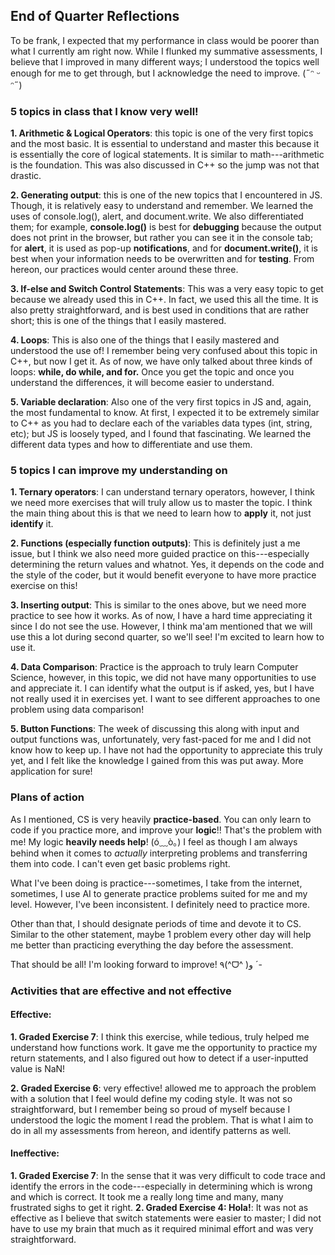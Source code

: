 ## End of Quarter Reflections

To be frank, I expected that my performance in class would be poorer than what I currently am right now. While I flunked my summative assessments, I believe that I improved in many different ways; I understood the topics well enough for me to get through, but I acknowledge the need to improve. (˶ᵔ ᵕ ᵔ˶)

### 5 topics in class that I know very well! 
**1. Arithmetic & Logical Operators**: this topic is one of the very first topics and the most basic. It is essential to understand and master this because it is essentially the core of logical statements. It is similar to math---arithmetic is the foundation. This was also discussed in C++ so the jump was not that drastic.

**2. Generating output**: this is one of the new topics that I encountered in JS. Though, it is relatively easy to understand and remember. We learned the uses of console.log(), alert, and document.write. We also differentiated them; for example, **console.log()** is best for **debugging** because the output does not print in the browser, but rather you can see it in the console tab; for **alert**, it is used as pop-up **notifications**, and for **document.write()**, it is best when your information needs to be overwritten and for **testing**. From hereon, our practices would center around these three.

**3. If-else and Switch Control Statements**: This was a very easy topic to get because we already used this in C++. In fact, we used this all the time. It is also pretty straightforward, and is best used in conditions that are rather short; this is one of the things that I easily mastered.

**4. Loops**: This is also one of the things that I easily mastered and understood the use of! I remember being very confused about this topic in C++, but now I get it. As of now, we have only talked about three kinds of loops: **while, do while, and for.** Once you get the topic and once you understand the differences, it will become easier to understand. 

**5. Variable declaration**: Also one of the very first topics in JS and, again, the most fundamental to know. At first, I expected it to be extremely similar to C++ as you had to declare each of the variables data types (int, string, etc); but JS is loosely typed, and I found that fascinating. We learned the different data types and how to differentiate and use them. 

### 5 topics I can improve my understanding on
**1. Ternary operators**: I can understand ternary operators, however, I think we need more exercises that will truly allow us to master the topic. I think the main thing about this is that we need to learn how to **apply** it, not just **identify** it.

**2. Functions (especially function outputs)**: This is definitely just a me issue, but I think we also need more guided practice on this---especially determining the return values and whatnot. Yes, it depends on the code and the style of the coder, but it would benefit everyone to have more practice exercise on this!

**3. Inserting output**: This is similar to the ones above, but we need more practice to see how it works. As of now, I have a hard time appreciating it since I do not see the use. However, I think ma'am mentioned that we will use this a lot during second quarter, so we'll see! I'm excited to learn how to use it.

**4. Data Comparison**: Practice is the approach to truly learn Computer Science, however, in this topic, we did not have many opportunities to use and appreciate it. I can identify what the output is if asked, yes, but I have not really used it in exercises yet. I want to see different approaches to one problem using data comparison!

**5. Button Functions**: The week of discussing this along with input and output functions was, unfortunately, very fast-paced for me and I did not know how to keep up. I have not had the opportunity to appreciate this truly yet, and I felt like the knowledge I gained from this was put away. More application for sure!

### Plans of action
As I mentioned, CS is very heavily **practice-based**. You can only learn to code if you practice more, and improve your **logic**!! That's the problem with me! My logic **heavily needs help**! (ó﹏ò｡) I feel as though I am always behind when it comes to *actually* interpreting problems and transferring them into code. I can't even get basic problems right.

What I've been doing is practice---sometimes, I take from the internet, sometimes, I use AI to generate practice problems suited for me and my level. However, I've been inconsistent. I definitely need to practice more. 

Other than that, I should designate periods of time and devote it to CS. Similar to the other statement, maybe 1 problem every other day will help me better than practicing everything the day before the assessment.

That should be all! I'm looking forward to improve! ٩(^ᗜ^ )و ´-

### Activities that are effective and not effective
#### Effective:
**1. Graded Exercise 7**: I think this exercise, while tedious, truly helped me understand how functions work. It gave me the opportunity to practice my return statements, and I also figured out how to detect if a user-inputted value is NaN!

**2. Graded Exercise 6**: very effective! allowed me to approach the problem with a solution that I feel would define my coding style. It was not so straightforward, but I remember being so proud of myself because I understood the logic the moment I read the problem. That is what I aim to do in all my assessments from hereon, and identify patterns as well. 

#### Ineffective:
**1. Graded Exercise 7**: In the sense that it was very difficult to code trace and identify the errors in the code---especially in determining which is wrong and which is correct. It took me a really long time and many, many frustrated sighs to get it right. 
**2. Graded Exercise 4: Hola!**: It was not as effective as I believe that switch statements were easier to master; I did not have to use my brain that much as it required minimal effort and was very straightforward. 

